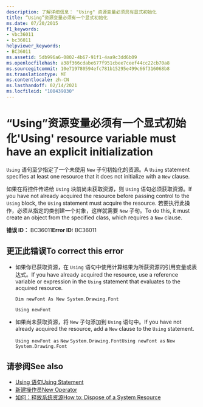 ```yaml
---
description: 了解详细信息： "Using" 资源变量必须具有显式初始化
title: “Using”资源变量必须有一个显式初始化
ms.date: 07/20/2015
f1_keywords:
- vbc36011
- bc36011
helpviewer_keywords:
- BC36011
ms.assetid: 5db996a6-0802-4b67-91f1-4aa9c3dd6b09
ms.openlocfilehash: a38f366cdabe677f951cbee7ceef44cc22cb70a8
ms.sourcegitcommit: 10e719780594efc781b15295e499c66f316068b8
ms.translationtype: MT
ms.contentlocale: zh-CN
ms.lasthandoff: 02/14/2021
ms.locfileid: "100439030"
---
```

# <a name="using-resource-variable-must-have-an-explicit-initialization"></a><span data-ttu-id="3fc0d-103">“Using”资源变量必须有一个显式初始化</span><span class="sxs-lookup"><span data-stu-id="3fc0d-103">'Using' resource variable must have an explicit initialization</span></span>

<span data-ttu-id="3fc0d-104">`Using` 语句至少指定了一个未使用 `New` 子句初始化的资源。</span><span class="sxs-lookup"><span data-stu-id="3fc0d-104">A `Using` statement specifies at least one resource that it does not initialize with a `New` clause.</span></span>  
  
 <span data-ttu-id="3fc0d-105">如果在将控件传递给 `Using` 块前尚未获取资源，则 `Using` 语句必须获取资源。</span><span class="sxs-lookup"><span data-stu-id="3fc0d-105">If you have not already acquired the resource before passing control to the `Using` block, the `Using` statement must acquire the resource.</span></span> <span data-ttu-id="3fc0d-106">若要执行此操作，必须从指定的类创建一个对象，这样就需要 `New` 子句。</span><span class="sxs-lookup"><span data-stu-id="3fc0d-106">To do this, it must create an object from the specified class, which requires a `New` clause.</span></span>  
  
 <span data-ttu-id="3fc0d-107">**错误 ID：** BC36011</span><span class="sxs-lookup"><span data-stu-id="3fc0d-107">**Error ID:** BC36011</span></span>  
  
## <a name="to-correct-this-error"></a><span data-ttu-id="3fc0d-108">更正此错误</span><span class="sxs-lookup"><span data-stu-id="3fc0d-108">To correct this error</span></span>  
  
- <span data-ttu-id="3fc0d-109">如果你已获取资源，在 `Using` 语句中使用计算结果为所获资源的引用变量或表达式。</span><span class="sxs-lookup"><span data-stu-id="3fc0d-109">If you have already acquired the resource, use a reference variable or expression in the `Using` statement that evaluates to the acquired resource.</span></span>  
  
     `Dim newFont As New System.Drawing.Font`  
  
     `Using newFont`  
  
- <span data-ttu-id="3fc0d-110">如果尚未获取资源，将 `New` 子句添加到 `Using` 语句中。</span><span class="sxs-lookup"><span data-stu-id="3fc0d-110">If you have not already acquired the resource, add a `New` clause to the `Using` statement.</span></span>  
  
     <span data-ttu-id="3fc0d-111">`Using newFont as`   `New`   `System.Drawing.Font`</span><span class="sxs-lookup"><span data-stu-id="3fc0d-111">`Using newFont as`   `New`   `System.Drawing.Font`</span></span>  
  
## <a name="see-also"></a><span data-ttu-id="3fc0d-112">请参阅</span><span class="sxs-lookup"><span data-stu-id="3fc0d-112">See also</span></span>

- [<span data-ttu-id="3fc0d-113">Using 语句</span><span class="sxs-lookup"><span data-stu-id="3fc0d-113">Using Statement</span></span>](../language-reference/statements/using-statement.md)
- [<span data-ttu-id="3fc0d-114">新建操作员</span><span class="sxs-lookup"><span data-stu-id="3fc0d-114">New Operator</span></span>](../language-reference/operators/new-operator.md)
- [<span data-ttu-id="3fc0d-115">如何：释放系统资源</span><span class="sxs-lookup"><span data-stu-id="3fc0d-115">How to: Dispose of a System Resource</span></span>](../programming-guide/language-features/control-flow/how-to-dispose-of-a-system-resource.md)
